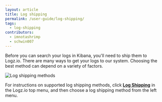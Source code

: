 ```yaml
---
layout: article
title: Log shipping
permalink: /user-guide/log-shipping/
tags:
  - log-shipping
contributors:
  - imnotashrimp
  - schwin007
---
```


Before you can search your logs in Kibana, you'll need to ship them to Logz.io. There are many ways to get your logs to our system. Choosing the best method can depend on a variety of factors.

![Log shipping methods]({{site.baseurl}}/images/log-shipping/log-shipping--filebeat.png)

For instructions on supported log shipping methods, click [**Log Shipping**](https://app.logz.io/#/dashboard/data-sources/Filebeat) in the Logz.io top menu, and then choose a log shipping method from the left menu.